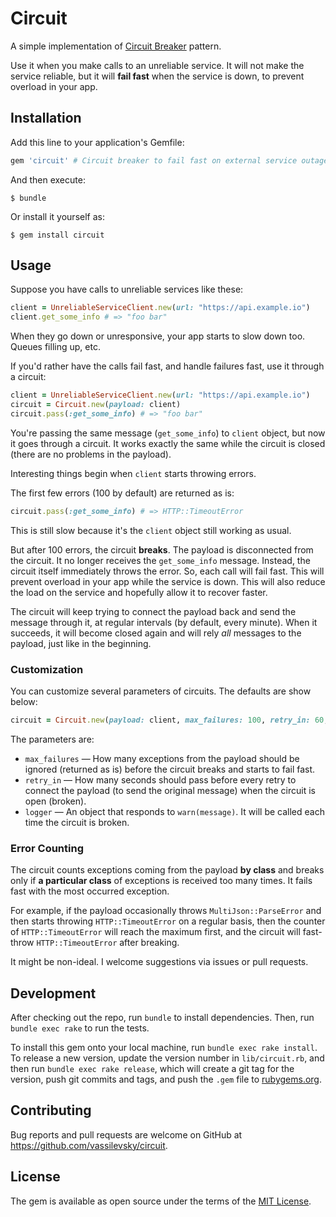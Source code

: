 # Circuit

A simple implementation of [Circuit Breaker](https://en.wikipedia.org/wiki/Circuit_breaker_design_pattern) pattern.

Use it when you make calls to an unreliable service. It will not make the service reliable, but it will **fail fast** when the service is down, to prevent overload in your app.

## Installation

Add this line to your application's Gemfile:

```ruby
gem 'circuit' # Circuit breaker to fail fast on external service outages
```

And then execute:

    $ bundle

Or install it yourself as:

    $ gem install circuit

## Usage

Suppose you have calls to unreliable services like these:

```ruby
client = UnreliableServiceClient.new(url: "https://api.example.io")
client.get_some_info # => "foo bar"
```

When they go down or unresponsive, your app starts to slow down too. Queues filling up, etc.

If you'd rather have the calls fail fast, and handle failures fast, use it through a circuit:

```ruby
client = UnreliableServiceClient.new(url: "https://api.example.io")
circuit = Circuit.new(payload: client)
circuit.pass(:get_some_info) # => "foo bar"
```

You're passing the same message (`get_some_info`) to `client` object, but now it goes through a circuit.
It works exactly the same while the circuit is closed (there are no problems in the payload).

Interesting things begin when `client` starts throwing errors.

The first few errors (100 by default) are returned as is:

```ruby
circuit.pass(:get_some_info) # => HTTP::TimeoutError
```

This is still slow because it's the `client` object still working as usual.

But after 100 errors, the circuit **breaks**.
The payload is disconnected from the circuit.
It no longer receives the `get_some_info` message.
Instead, the circuit itself immediately throws the error.
So, each call will fail fast.
This will prevent overload in your app while the service is down.
This will also reduce the load on the service and hopefully allow it to recover faster.

The circuit will keep trying to connect the payload back and send the message through it, at regular intervals (by default, every minute).
When it succeeds, it will become closed again and will rely _all_ messages to the payload, just like in the beginning.

### Customization

You can customize several parameters of circuits. The defaults are show below:

```ruby
circuit = Circuit.new(payload: client, max_failures: 100, retry_in: 60, logger: nil)
```

The parameters are:

* `max_failures` — How many exceptions from the payload should be ignored (returned as is) before the circuit breaks and starts to fail fast.
* `retry_in` — How many seconds should pass before every retry to connect the payload (to send the original message) when the circuit is open (broken).
* `logger` — An object that responds to `warn(message)`. It will be called each time the circuit is broken.

### Error Counting

The circuit counts exceptions coming from the payload **by class** and breaks only if **a particular class** of exceptions is received too many times.
It fails fast with the most occurred exception.

For example, if the payload occasionally throws `MultiJson::ParseError` and then starts throwing `HTTP::TimeoutError` on a regular basis, then the counter of `HTTP::TimeoutError` will reach the maximum first, and the circuit will fast-throw `HTTP::TimeoutError` after breaking.

It might be non-ideal. I welcome suggestions via issues or pull requests.

## Development

After checking out the repo, run `bundle` to install dependencies. Then, run `bundle exec rake` to run the tests.

To install this gem onto your local machine, run `bundle exec rake install`. To release a new version, update the version number in `lib/circuit.rb`, and then run `bundle exec rake release`, which will create a git tag for the version, push git commits and tags, and push the `.gem` file to [rubygems.org](https://rubygems.org).

## Contributing

Bug reports and pull requests are welcome on GitHub at https://github.com/vassilevsky/circuit.

## License

The gem is available as open source under the terms of the [MIT License](http://opensource.org/licenses/MIT).
